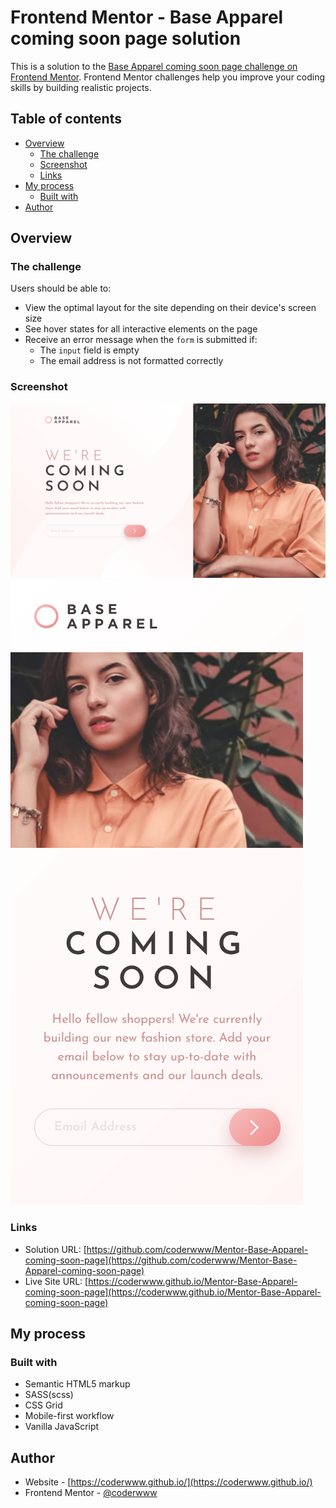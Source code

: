 # Frontend Mentor - Base Apparel coming soon page solution

This is a solution to the [Base Apparel coming soon page challenge on Frontend Mentor](https://www.frontendmentor.io/challenges/base-apparel-coming-soon-page-5d46b47f8db8a7063f9331a0). Frontend Mentor challenges help you improve your coding skills by building realistic projects. 

## Table of contents

- [Overview](#overview)
  - [The challenge](#the-challenge)
  - [Screenshot](#screenshot)
  - [Links](#links)
- [My process](#my-process)
  - [Built with](#built-with)
- [Author](#author)

## Overview

### The challenge

Users should be able to:

- View the optimal layout for the site depending on their device's screen size
- See hover states for all interactive elements on the page
- Receive an error message when the `form` is submitted if:
  - The `input` field is empty
  - The email address is not formatted correctly

### Screenshot

![](./screenshots/screenshot-desktop.png)
![](./screenshots/screenshot-mobile.png)


### Links

- Solution URL: [https://github.com/coderwww/Mentor-Base-Apparel-coming-soon-page](https://github.com/coderwww/Mentor-Base-Apparel-coming-soon-page)
- Live Site URL: [https://coderwww.github.io/Mentor-Base-Apparel-coming-soon-page](https://coderwww.github.io/Mentor-Base-Apparel-coming-soon-page)

## My process

### Built with

- Semantic HTML5 markup
- SASS(scss)
- CSS Grid
- Mobile-first workflow
- Vanilla JavaScript

## Author

- Website - [https://coderwww.github.io/](https://coderwww.github.io/)
- Frontend Mentor - [@coderwww](https://www.frontendmentor.io/profile/coderwww)

